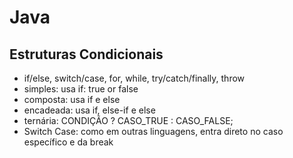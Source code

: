 # Java

## Estruturas Condicionais

- if/else, switch/case, for, while, try/catch/finally, throw
- simples: usa if: true or false
- composta: usa if e else
- encadeada: usa if, else-if e else
- ternária: CONDIÇÃO ? CASO_TRUE : CASO_FALSE;
- Switch Case: como em outras linguagens, entra direto no caso específico e da break
